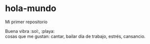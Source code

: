 # hola-mundo

Mi primer repositorio

Buena vibra :sol:, :playa:   
cosas que me gustan: cantar, bailar
día de trabajo, estrés, cansancio. 
